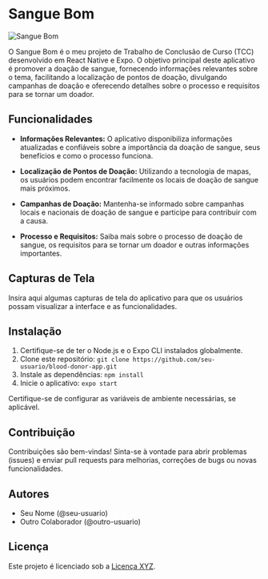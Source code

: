 # Sangue Bom

![Sangue Bom](app_screenshot.png)

O Sangue Bom é o meu projeto de Trabalho de Conclusão de Curso (TCC) desenvolvido em React Native e Expo. O objetivo principal deste aplicativo é promover a doação de sangue, fornecendo informações relevantes sobre o tema, facilitando a localização de pontos de doação, divulgando campanhas de doação e oferecendo detalhes sobre o processo e requisitos para se tornar um doador.

## Funcionalidades

- **Informações Relevantes:** O aplicativo disponibiliza informações atualizadas e confiáveis sobre a importância da doação de sangue, seus benefícios e como o processo funciona.

- **Localização de Pontos de Doação:** Utilizando a tecnologia de mapas, os usuários podem encontrar facilmente os locais de doação de sangue mais próximos.

- **Campanhas de Doação:** Mantenha-se informado sobre campanhas locais e nacionais de doação de sangue e participe para contribuir com a causa.

- **Processo e Requisitos:** Saiba mais sobre o processo de doação de sangue, os requisitos para se tornar um doador e outras informações importantes.

## Capturas de Tela

Insira aqui algumas capturas de tela do aplicativo para que os usuários possam visualizar a interface e as funcionalidades.

## Instalação

1. Certifique-se de ter o Node.js e o Expo CLI instalados globalmente.
2. Clone este repositório: `git clone https://github.com/seu-usuario/blood-donor-app.git`
3. Instale as dependências: `npm install`
4. Inicie o aplicativo: `expo start`

Certifique-se de configurar as variáveis de ambiente necessárias, se aplicável.

## Contribuição

Contribuições são bem-vindas! Sinta-se à vontade para abrir problemas (issues) e enviar pull requests para melhorias, correções de bugs ou novas funcionalidades.

## Autores

- Seu Nome (@seu-usuario)
- Outro Colaborador (@outro-usuario)

## Licença

Este projeto é licenciado sob a [Licença XYZ](link-para-licenca).
